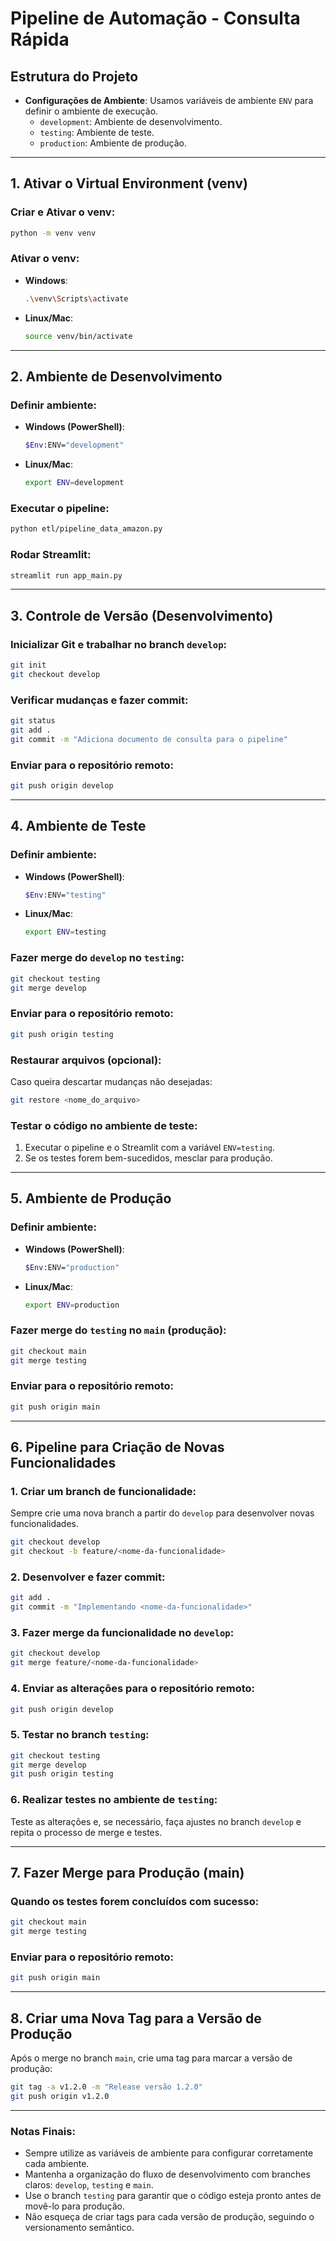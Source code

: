 
# Pipeline de Automação - Consulta Rápida

## Estrutura do Projeto
- **Configurações de Ambiente**: Usamos variáveis de ambiente `ENV` para definir o ambiente de execução.
  - `development`: Ambiente de desenvolvimento.
  - `testing`: Ambiente de teste.
  - `production`: Ambiente de produção.

---

## 1. Ativar o Virtual Environment (venv)

### Criar e Ativar o venv:
```bash
python -m venv venv
```

### Ativar o venv:
- **Windows**:
  ```bash
  .\venv\Scripts\activate
  ```
- **Linux/Mac**:
  ```bash
  source venv/bin/activate
  ```

---

## 2. Ambiente de Desenvolvimento

### Definir ambiente:
- **Windows (PowerShell)**:
  ```bash
  $Env:ENV="development"
  ```
- **Linux/Mac**:
  ```bash
  export ENV=development
  ```

### Executar o pipeline:
```bash
python etl/pipeline_data_amazon.py
```

### Rodar Streamlit:
```bash
streamlit run app_main.py
```

---

## 3. Controle de Versão (Desenvolvimento)

### Inicializar Git e trabalhar no branch `develop`:
```bash
git init
git checkout develop
```

### Verificar mudanças e fazer commit:
```bash
git status
git add .
git commit -m "Adiciona documento de consulta para o pipeline"
```

### Enviar para o repositório remoto:
```bash
git push origin develop
```

---

## 4. Ambiente de Teste

### Definir ambiente:
- **Windows (PowerShell)**:
  ```bash
  $Env:ENV="testing"
  ```
- **Linux/Mac**:
  ```bash
  export ENV=testing
  ```

### Fazer merge do `develop` no `testing`:
```bash
git checkout testing
git merge develop
```

### Enviar para o repositório remoto:
```bash
git push origin testing
```

### Restaurar arquivos (opcional):
Caso queira descartar mudanças não desejadas:
```bash
git restore <nome_do_arquivo>
```

### Testar o código no ambiente de teste:
1. Executar o pipeline e o Streamlit com a variável `ENV=testing`.
2. Se os testes forem bem-sucedidos, mesclar para produção.

---

## 5. Ambiente de Produção

### Definir ambiente:
- **Windows (PowerShell)**:
  ```bash
  $Env:ENV="production"
  ```
- **Linux/Mac**:
  ```bash
  export ENV=production
  ```

### Fazer merge do `testing` no `main` (produção):
```bash
git checkout main
git merge testing
```

### Enviar para o repositório remoto:
```bash
git push origin main
```

---

## 6. Pipeline para Criação de Novas Funcionalidades

### 1. Criar um branch de funcionalidade:
Sempre crie uma nova branch a partir do `develop` para desenvolver novas funcionalidades.
```bash
git checkout develop
git checkout -b feature/<nome-da-funcionalidade>
```

### 2. Desenvolver e fazer commit:
```bash
git add .
git commit -m "Implementando <nome-da-funcionalidade>"
```

### 3. Fazer merge da funcionalidade no `develop`:
```bash
git checkout develop
git merge feature/<nome-da-funcionalidade>
```

### 4. Enviar as alterações para o repositório remoto:
```bash
git push origin develop
```

### 5. Testar no branch `testing`:
```bash
git checkout testing
git merge develop
git push origin testing
```

### 6. Realizar testes no ambiente de `testing`:
Teste as alterações e, se necessário, faça ajustes no branch `develop` e repita o processo de merge e testes.

---

## 7. Fazer Merge para Produção (main)

### Quando os testes forem concluídos com sucesso:
```bash
git checkout main
git merge testing
```

### Enviar para o repositório remoto:
```bash
git push origin main
```

---

## 8. Criar uma Nova Tag para a Versão de Produção

Após o merge no branch `main`, crie uma tag para marcar a versão de produção:
```bash
git tag -a v1.2.0 -m "Release versão 1.2.0"
git push origin v1.2.0
```

---


### Notas Finais:
- Sempre utilize as variáveis de ambiente para configurar corretamente cada ambiente.
- Mantenha a organização do fluxo de desenvolvimento com branches claros: `develop`, `testing` e `main`.
- Use o branch `testing` para garantir que o código esteja pronto antes de movê-lo para produção.
- Não esqueça de criar tags para cada versão de produção, seguindo o versionamento semântico.

